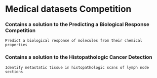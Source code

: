 # Medical datasets Competition

### Contains a solution to the Predicting a Biological Response Competition
```
Predict a biological response of molecules from their chemical properties

```

### Contains a solution to the Histopathologic Cancer Detection
```
Identify metastatic tissue in histopathologic scans of lymph node sections

```